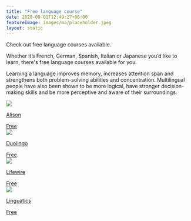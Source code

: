 ```yaml
---
title: "Free language course"
date: 2020-09-01T12:49:27+06:00
featureImage: images/ma/placeholder.jpeg
layout: static
---
```


Check out free language courses available.

Whether it’s French, German, Spanish, Italian or Japanese you’d like to learn, there's free language courses available for you.

Learning a language improves memory, increases attention span and strengthens both problem-solving abilities and concentration. Multilingual people have also been shown to be more logical, have stronger decision-making skills and be more perceptive and aware of their surroundings.

<a class="ma-link" href="https://alison.com/courses/language?utm_source=alison_user&utm_medium=affiliates&utm_campaign=24567325"><div class="ma-card ma-card-Learning"><div class="ma-icon"><img src ="/images/Icon-check - learning - opacity.svg"/></div><div class="ma-name"><p>Alison</p></div><div class="ma-paid-text"><span>Free</span></div></div></a><a class="ma-link" href="https://blog.duolingo.com/language-practice-tips-from-experts/"><div class="ma-card ma-card-Learning"><div class="ma-icon"><img src ="/images/Icon-check - learning - opacity.svg"/></div><div class="ma-name"><p>Duolingo</p></div><div class="ma-paid-text"><span>Free</span></div></div></a><a class="ma-link" href="https://www.lifewire.com/best-free-language-learning-websites-1357061"><div class="ma-card ma-card-Learning"><div class="ma-icon"><img src ="/images/Icon-check - learning - opacity.svg"/></div><div class="ma-name"><p>Lifewire</p></div><div class="ma-paid-text"><span>Free</span></div></div></a><a class="ma-link" href="https://linguatics.com/best-language-learning-apps/?utm_content=cmp-true"><div class="ma-card ma-card-Learning"><div class="ma-icon"><img src ="/images/Icon-check - learning - opacity.svg"/></div><div class="ma-name"><p>Linguatics</p></div><div class="ma-paid-text"><span>Free</span></div></div></a>  

<br/><br/>






